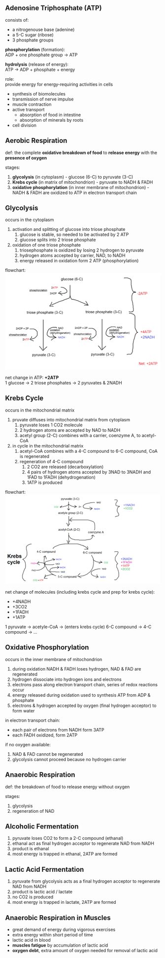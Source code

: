 ## Adenosine Triphosphate (ATP)  
consists of:  
- a nitrogenouse base (adenine)
- a 5-C sugar (ribose)
- 3 phosphate groups  

**phosphorylation** (formation):  
ADP + one phosphate group -> ATP

**hydrolysis** (release of energy):  
ATP -> ADP + phosphate + energy  

role:  
provide energy for energy-requiring activities in cells
- synthesis of biomolecules
- transmission of nerve impulse
- muscle contraction
- active transport
	- absorption of food in intestine
	- absorption of minerals by roots
- cell division

## Aerobic Respiration
def: the complete **oxidative breakdown of food** to **release energy** with the **presence of oxygen**  

stages:
1. **glycolysis** (in cytoplasm) - glucose (6-C) to pyruvate (3-C)
2. **Krebs cycle** (in matrix of mitochondrion) - pyruvate to NADH & FADH
3. **oxidative phosphorylation** (in inner membrane of mitochondrion) - NADH & FADH are oxidized to ATP in electron transport chain

## Glycolysis  
occurs in the cytoplasm

1. activation and splitting of glucose into triose phosphate
	1. glucose is stable, so needed to be activated by 2 ATP
	2. glucose splits into 2 triose phosphate
2. oxidation of one triose phosphate
	1. triosephosphate is oxidized by losing 2 hydrogen to pyruvate
	2. hydrogen atoms accepted by carrier, NAD, to NADH
	3. energy released in oxidation form 2 ATP (phosphorylation)

flowchart:  
<img src="https://github.com/LioQing/BIO-Simple-Notes/blob/master/images/respiration%20-%20glycolysis.png">  

net change in ATP: **+2ATP**  
1 glucose -> 2 triose phosphates -> 2 pyruvates & 2NADH  

## Krebs Cycle  
occurs in the mitochondrial matrix

1. pruvate diffuses into mitochondrial matrix from cytoplasm
	1. pyruvate loses 1 CO2 molecule
	2. 2 hydrogen atoms are accepted by NAD to NADH
	3. acetyl group (2-C) combines with a carrier, coenzyme A, to acetyl-CoA
2. in cycle in the mitochondrial matrix
	1. acetyl-CoA combines with a 4-C compound to 6-C compound, CoA is regenerated
	2. regeneration of 4-C compound
		1. 2 CO2 are released (decarboxylation)
		2. 4 pairs of hydrogen atoms accepted by 3NAD to 3NADH and 1FAD to 1FADH (dehydrogenation)
		3. 1ATP is produced

flowchart:  
<img src="https://github.com/LioQing/BIO-Simple-Notes/blob/master/images/respiration%20-%20krebs%20cycle.png">  

net change of molecules (including krebs cycle and prep for krebs cycle):  
- +4NADH
- +3CO2
- +1FADH
- +1ATP

1 pyruvate -> acetyle-CoA -> (enters krebs cycle) 6-C compound -> 4-C compound -> ...  

## Oxidative Phosphorylation  
occurs in the inner membrane of mitochondrion

1. during oxidation NADH & FADH loses hydrogen, NAD & FAD are regenerated
2. hydrogen dissociate into hydrogen ions and electrons
3. electrons pass along electron transport chain, series of redox reactions occur
4. energy released during oxidation used to synthesis ATP from ADP & phosphate
5. electrons & hydrogen accepted by oxygen (final hydrogen acceptor) to form water  

in electron transport chain: 
- each pair of electrons from NADH form 3ATP
- each FADH oxidized, form 2ATP

if no oxygen available:  
1. NAD & FAD cannot be regenerated
2. glycolysis cannot proceed because no hydrogen carrier

## Anaerobic Respiration
def: the breakdown of food to release energy without oxygen  

stages:
1. glycolysis
2. regeneration of NAD

## Alcoholic Fermentation
1. pyruvate loses CO2 to form a 2-C compound (ethanal)
2. ethanal act as final hydrogen acceptor to regenerate NAD from NADH
3. product is ethanal
4. most energy is trapped in ethanal, 2ATP are formed

## Lactic Acid Fermentation
1. pyruvate from glycolysis acts as a final hydrogen acceptor to regenerate NAD from NADH
2. product is lactic acid / lactate
3. no CO2 is produced
4. most energy is trapped in lactate, 2ATP are formed

## Anaerobic Respiration in Muscles
- great demand of energy during vigorous exercises
- extra energy within short period of time
- lactic acid in blood
- **muscles fatigue** by accumulation of lactic acid
- **oxygen debt**, extra amount of oxygen needed for removal of lactic acid
